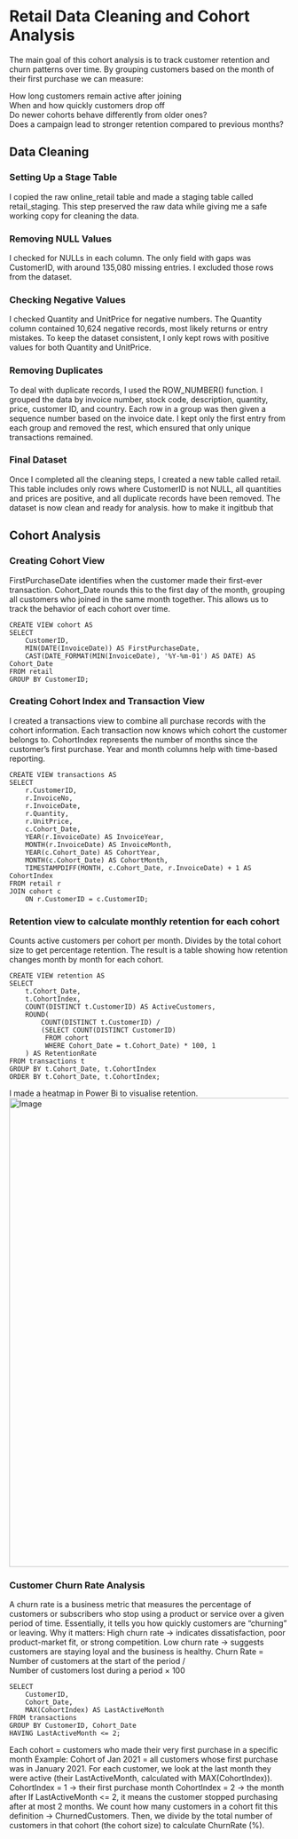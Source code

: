 # Retail Data Cleaning and Cohort Analysis

The main goal of this cohort analysis is to track customer retention and churn patterns over time.
By grouping customers based on the month of their first purchase we can measure:  

How long customers remain active after joining  
When and how quickly customers drop off  
Do newer cohorts behave differently from older ones?  
Does a campaign lead to stronger retention compared to previous months?  


## Data Cleaning 

### Setting Up a Stage Table
I copied the raw online_retail table and made a staging table called retail_staging. This step preserved the raw data while giving me a safe working copy for cleaning the data. 
### Removing NULL Values 
I checked for NULLs in each column. The only field with gaps was CustomerID, with around 135,080 missing entries. I excluded those rows from the dataset.
### Checking Negative Values 
I checked Quantity and UnitPrice for negative numbers. The Quantity column contained 10,624 negative records, most likely returns or entry mistakes. To keep the dataset consistent, I only kept rows with positive values for both Quantity and UnitPrice. 
### Removing Duplicates
To deal with duplicate records, I used the ROW_NUMBER() function. I grouped the data by invoice number, stock code, description, quantity, price, customer ID, and country. Each row in a group was then given a sequence number based on the invoice date. I kept only the first entry from each group and removed the rest, which ensured that only unique transactions remained. 
### Final Dataset 
Once I completed all the cleaning steps, I created a new table called retail. This table includes only rows where CustomerID is not NULL, all quantities and prices are positive, and all duplicate records have been removed. The dataset is now clean and ready for analysis. how to make it ingitbub that

## Cohort Analysis

### Creating Cohort View 
FirstPurchaseDate identifies when the customer made their first-ever transaction. Cohort_Date rounds this to the first day of the month, grouping all customers who joined in the same month together.
This allows us to track the behavior of each cohort over time.

```
CREATE VIEW cohort AS
SELECT
    CustomerID,
    MIN(DATE(InvoiceDate)) AS FirstPurchaseDate,
    CAST(DATE_FORMAT(MIN(InvoiceDate), '%Y-%m-01') AS DATE) AS Cohort_Date
FROM retail
GROUP BY CustomerID;
```
###  Creating Cohort Index and Transaction View
I created a transactions view to combine all purchase records with the cohort information. Each transaction now knows which cohort the customer belongs to.
CohortIndex represents the number of months since the customer’s first purchase. Year and month columns help with time-based reporting.

```
CREATE VIEW transactions AS
SELECT
    r.CustomerID,
    r.InvoiceNo,
    r.InvoiceDate,
    r.Quantity,
    r.UnitPrice,
    c.Cohort_Date,
    YEAR(r.InvoiceDate) AS InvoiceYear,
    MONTH(r.InvoiceDate) AS InvoiceMonth,
    YEAR(c.Cohort_Date) AS CohortYear,
    MONTH(c.Cohort_Date) AS CohortMonth,
    TIMESTAMPDIFF(MONTH, c.Cohort_Date, r.InvoiceDate) + 1 AS CohortIndex
FROM retail r
JOIN cohort c
    ON r.CustomerID = c.CustomerID;
```

### Retention view to calculate monthly retention for each cohort

Counts active customers per cohort per month.
Divides by the total cohort size to get percentage retention.
The result is a table showing how retention changes month by month for each cohort.

```
CREATE VIEW retention AS
SELECT
    t.Cohort_Date,
    t.CohortIndex,
    COUNT(DISTINCT t.CustomerID) AS ActiveCustomers,
    ROUND(
        COUNT(DISTINCT t.CustomerID) / 
        (SELECT COUNT(DISTINCT CustomerID) 
         FROM cohort 
         WHERE Cohort_Date = t.Cohort_Date) * 100, 1
    ) AS RetentionRate
FROM transactions t
GROUP BY t.Cohort_Date, t.CohortIndex
ORDER BY t.Cohort_Date, t.CohortIndex;
```

I made a heatmap in Power Bi to visualise retention.
<img width="1819" height="845" alt="Image" src="https://github.com/user-attachments/assets/cce5356b-535a-486b-81aa-588fe1404423" />

### Customer Churn Rate Analysis 

A churn rate is a business metric that measures the percentage of customers or subscribers who stop using a product or service over a given period of time. Essentially, it tells you how quickly customers are “churning” or leaving.
Why it matters:
High churn rate → indicates dissatisfaction, poor product-market fit, or strong competition.
Low churn rate → suggests customers are staying loyal and the business is healthy.
Churn Rate = Number of customers at the start of the period / Number of customers lost during a period​ × 100

```
SELECT
    CustomerID,
    Cohort_Date,
    MAX(CohortIndex) AS LastActiveMonth
FROM transactions
GROUP BY CustomerID, Cohort_Date
HAVING LastActiveMonth <= 2;

```

Each cohort = customers who made their very first purchase in a specific month
Example: Cohort of Jan 2021 = all customers whose first purchase was in January 2021.
For each customer, we look at the last month they were active (their LastActiveMonth, calculated with MAX(CohortIndex)).
CohortIndex = 1 → their first purchase month
CohortIndex = 2 → the month after
If LastActiveMonth <= 2, it means the customer stopped purchasing after at most 2 months.
We count how many customers in a cohort fit this definition → ChurnedCustomers.
Then, we divide by the total number of customers in that cohort (the cohort size) to calculate ChurnRate (%).

